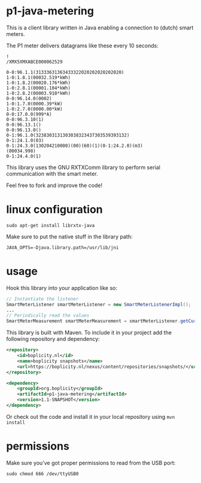 p1-java-metering
================

This is a client library written in Java enabling a connection to (dutch) smart meters.

The P1 meter delivers datagrams like these every 10 seconds:

```
!
/XMX5XMXABCE000062529

0-0:96.1.1(31333631363433322020202020202020)
1-0:1.8.1(00032.519*kWh)
1-0:1.8.2(00020.176*kWh)
1-0:2.8.1(00001.104*kWh)
1-0:2.8.2(00003.910*kWh)
0-0:96.14.0(0002)
1-0:1.7.0(0000.39*kW)
1-0:2.7.0(0000.00*kW)
0-0:17.0.0(999*A)
0-0:96.3.10(1)
0-0:96.13.1()
0-0:96.13.0()
0-1:96.1.0(3238303131303038323437303539393132)
0-1:24.1.0(03)
0-1:24.3.0(130204210000)(00)(60)(1)(0-1:24.2.0)(m3)
(00034.998)
0-1:24.4.0(1)
```

This library uses the GNU RXTXComm library to perform serial communication with the smart meter.

Feel free to fork and improve the code!

linux configuration
===================

`sudo apt-get install librxtx-java`

Make sure to put the native stuff in the library path:

`JAVA_OPTS=-Djava.library.path=/usr/lib/jni`


usage
=====

Hook this library into your application like so:

```java
// Instantiate the listener
SmartMeterListener smartMeterListener = new SmartMeterListenerImpl();
...
// Periodically read the values
SmartMeterMeasurement smartMeterMeasurement = smartMeterListener.getCurrentMeasurement();
```

This library is built with Maven. To include it in your project add the following repository and dependency:

```xml
<repository>
    <id>boplicity.nl</id>
    <name>boplicity snapshots</name>
    <url>https://boplicity.nl/nexus/content/repositories/snapshots/</url>
</repository>

<dependency>
    <groupId>org.boplicity</groupId>
    <artifactId>p1-java-metering</artifactId>
    <version>1.1-SNAPSHOT</version>
</dependency>
```

Or check out the code and install it in your local repository using ```mvn install```

permissions
===========
Make sure you've got proper permissions to read from the USB port:

`sudo chmod 666 /dev/ttyUSB0 `